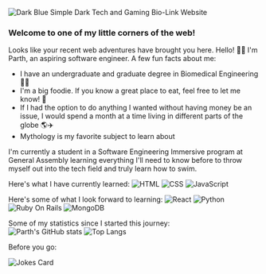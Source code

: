 
![Dark Blue Simple Dark Tech and Gaming Bio-Link Website](https://github.com/vachhaniparth96/vachhaniparth96/assets/147166241/3e928e2e-8875-442f-a46f-f170f218ecf6)

### Welcome to one of my little corners of the web!

Looks like your recent web adventures have brought you here. Hello! 👋🏾 I'm Parth, an aspiring software engineer. A few fun facts about me:
* I have an undergraduate and graduate degree in Biomedical Engineering 🔬🧬
* I'm a big foodie. If you know a great place to eat, feel free to let me know! 🍱
* If I had the option to do anything I wanted without having money be an issue, I would spend a month at a time living in different parts of the globe 🌎✈️
* Mythology is my favorite subject to learn about

I'm currently a student in a Software Engineering Immersive program at General Assembly learning everything I'll need to know before to throw myself out into the tech field and truly learn how to swim. 

Here's what I have currently learned:
![HTML](https://github.com/vachhaniparth96/vachhaniparth96/assets/147166241/75dd4c63-7adc-43c9-a481-0b7b2279f3d4)
![CSS](https://github.com/vachhaniparth96/vachhaniparth96/assets/147166241/7d6f01c5-46d3-47d5-99ff-da56e1d0f69d)
![JavaScript](https://github.com/vachhaniparth96/vachhaniparth96/assets/147166241/cc0ce9bf-175b-48e7-b6cd-7b6f92c10345)


Here's some of what I look forward to learning:
![React](https://github.com/vachhaniparth96/vachhaniparth96/assets/147166241/22013ed8-1e61-4d44-9ea8-22267a6056db)
![Python](https://github.com/vachhaniparth96/vachhaniparth96/assets/147166241/c43cacad-f88d-49dc-89c3-202433be407a)
![Ruby On Rails](https://github.com/vachhaniparth96/vachhaniparth96/assets/147166241/5ed24fc8-7d2f-4f5a-a2df-1e080f47e4fa)
![MongoDB](https://github.com/vachhaniparth96/vachhaniparth96/assets/147166241/6ab5026f-708d-4ad2-a251-85f358d9366e)

Some of my statistics since I started this journey:\
![Parth's GitHub stats](https://github-readme-stats.vercel.app/api?username=vachhaniparth96&show_icons=true&theme=synthwave)
![Top Langs](https://github-readme-stats.vercel.app/api/top-langs/?username=vachhaniparth96&layout=donut)

Before you go:

![Jokes Card](https://readme-jokes.vercel.app/api)




<!--
**vachhaniparth96/vachhaniparth96** is a ✨ _special_ ✨ repository because its `README.md` (this file) appears on your GitHub profile.

Here are some ideas to get you started:

- 🔭 I’m currently working on ...
- 🌱 I’m currently learning ...
- 👯 I’m looking to collaborate on ...
- 🤔 I’m looking for help with ...
- 💬 Ask me about ...
- 📫 How to reach me: ...
- 😄 Pronouns: ...
- ⚡ Fun fact: ...
-->
